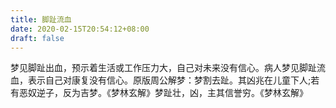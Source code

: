 ```yaml
---
title: 脚趾流血
date: 2020-02-15T20:54:12+08:00
draft: false
---
```


梦见脚趾出血，预示着生活或工作压力大，自己对未来没有信心。病人梦见脚趾流血，表示自己对康复没有信心。原版周公解梦：梦割去趾。其凶兆在儿童下人;若有恶奴逆子，反为吉梦。《梦林玄解》梦趾壮，凶，主其信誉穷。《梦林玄解》